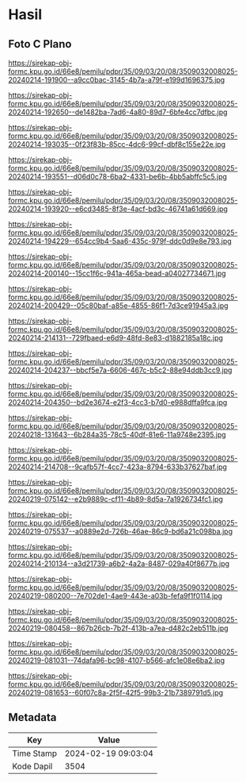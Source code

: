 # Hasil

## Foto C Plano

https://sirekap-obj-formc.kpu.go.id/66e8/pemilu/pdpr/35/09/03/20/08/3509032008025-20240214-191900--a9cc0bac-3145-4b7a-a79f-e199d1696375.jpg

https://sirekap-obj-formc.kpu.go.id/66e8/pemilu/pdpr/35/09/03/20/08/3509032008025-20240214-192650--de1482ba-7ad6-4a80-89d7-6bfe4cc7dfbc.jpg

https://sirekap-obj-formc.kpu.go.id/66e8/pemilu/pdpr/35/09/03/20/08/3509032008025-20240214-193035--0f23f83b-85cc-4dc6-99cf-dbf8c155e22e.jpg

https://sirekap-obj-formc.kpu.go.id/66e8/pemilu/pdpr/35/09/03/20/08/3509032008025-20240214-193551--d06d0c78-6ba2-4331-be6b-4bb5abffc5c5.jpg

https://sirekap-obj-formc.kpu.go.id/66e8/pemilu/pdpr/35/09/03/20/08/3509032008025-20240214-193920--e6cd3485-8f3e-4acf-bd3c-46741a61d669.jpg

https://sirekap-obj-formc.kpu.go.id/66e8/pemilu/pdpr/35/09/03/20/08/3509032008025-20240214-194229--654cc9b4-5aa6-435c-979f-ddc0d9e8e793.jpg

https://sirekap-obj-formc.kpu.go.id/66e8/pemilu/pdpr/35/09/03/20/08/3509032008025-20240214-200140--15cc1f6c-941a-465a-bead-a04027734671.jpg

https://sirekap-obj-formc.kpu.go.id/66e8/pemilu/pdpr/35/09/03/20/08/3509032008025-20240214-200429--05c80baf-a85e-4855-86f1-7d3ce91945a3.jpg

https://sirekap-obj-formc.kpu.go.id/66e8/pemilu/pdpr/35/09/03/20/08/3509032008025-20240214-214131--729fbaed-e6d9-48fd-8e83-d1882185a18c.jpg

https://sirekap-obj-formc.kpu.go.id/66e8/pemilu/pdpr/35/09/03/20/08/3509032008025-20240214-204237--bbcf5e7a-6606-467c-b5c2-88e94ddb3cc9.jpg

https://sirekap-obj-formc.kpu.go.id/66e8/pemilu/pdpr/35/09/03/20/08/3509032008025-20240214-204350--bd2e3674-e2f3-4cc3-b7d0-e988dffa9fca.jpg

https://sirekap-obj-formc.kpu.go.id/66e8/pemilu/pdpr/35/09/03/20/08/3509032008025-20240218-131643--6b284a35-78c5-40df-81e6-11a9748e2395.jpg

https://sirekap-obj-formc.kpu.go.id/66e8/pemilu/pdpr/35/09/03/20/08/3509032008025-20240214-214708--9cafb57f-4cc7-423a-8794-633b37627baf.jpg

https://sirekap-obj-formc.kpu.go.id/66e8/pemilu/pdpr/35/09/03/20/08/3509032008025-20240219-075142--e2b9889c-cf11-4b89-8d5a-7a1926734fc1.jpg

https://sirekap-obj-formc.kpu.go.id/66e8/pemilu/pdpr/35/09/03/20/08/3509032008025-20240219-075537--a0889e2d-726b-46ae-86c9-bd6a21c098ba.jpg

https://sirekap-obj-formc.kpu.go.id/66e8/pemilu/pdpr/35/09/03/20/08/3509032008025-20240214-210134--a3d21739-a6b2-4a2a-8487-029a40f8677b.jpg

https://sirekap-obj-formc.kpu.go.id/66e8/pemilu/pdpr/35/09/03/20/08/3509032008025-20240219-080200--7e702de1-4ae9-443e-a03b-fefa9f1f0114.jpg

https://sirekap-obj-formc.kpu.go.id/66e8/pemilu/pdpr/35/09/03/20/08/3509032008025-20240219-080458--867b26cb-7b2f-413b-a7ea-d482c2eb511b.jpg

https://sirekap-obj-formc.kpu.go.id/66e8/pemilu/pdpr/35/09/03/20/08/3509032008025-20240219-081031--74dafa96-bc98-4107-b566-afc1e08e6ba2.jpg

https://sirekap-obj-formc.kpu.go.id/66e8/pemilu/pdpr/35/09/03/20/08/3509032008025-20240219-081653--60f07c8a-2f5f-42f5-99b3-21b7389791d5.jpg


## Metadata

| Key        | Value               |
| ---------- | ------------------- |
| Time Stamp | 2024-02-19 09:03:04 |
| Kode Dapil | 3504                |



